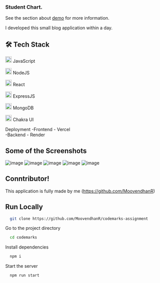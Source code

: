 ### Student Chart.

See the section about [demo](https://codemarks-assignment.vercel.app/) for more information.



I developed this small blog application  within a day.


## 🛠 Tech Stack <br/>
<img src="https://cdn-icons-png.flaticon.com/512/1199/1199124.png" width=20/> JavaScript

<img src="https://cdn-icons-png.flaticon.com/512/919/919825.png" width=20/> NodeJS

<img src="https://cdn-icons-png.flaticon.com/512/1126/1126012.png" width=20/> React


<img src="https://w7.pngwing.com/pngs/925/447/png-transparent-express-js-node-js-javascript-mongodb-node-js-text-trademark-logo-thumbnail.png" width=20/> ExpressJS

<img src="https://imgs.search.brave.com/twNPzAinl9qO4U8URFZBWpC1Dhld-pFLviROBcxcH3E/rs:fit:561:225:1/g:ce/aHR0cHM6Ly90c2Ux/Lm1tLmJpbmcubmV0/L3RoP2lkPU9JUC44/VDRoZHZEY2lCSk4w/QWZiZnh5a193SGFH/USZwaWQ9QXBp" width=20/> MongoDB


<img src="https://imgs.search.brave.com/TdMohCF5jDPE3Qgo94uj5PLnYQRKcFaGq4uklYKnKRI/rs:fit:200:225:1/g:ce/aHR0cHM6Ly90c2Uz/Lm1tLmJpbmcubmV0/L3RoP2lkPU9JUC5s/UmIwN04zNGhjc05L/dWZ4VldrRm9BQUFB/QSZwaWQ9QXBp" width=20/> Chakra UI



Deployment
-Frontend - Vercel<br/>
-Backend - Render


## Some of the Screenshots
![image](https://user-images.githubusercontent.com/87975437/233460653-8a7510c7-70b6-4cfc-8692-de367519d0b3.png)
![image](https://user-images.githubusercontent.com/87975437/233460675-37d441f3-4a14-400e-a7cd-4316de43f6ad.png)
![image](https://user-images.githubusercontent.com/87975437/233460700-58590a95-df91-486e-aff9-a57e1453b649.png)
![image](https://user-images.githubusercontent.com/87975437/233460731-16a1cf99-be04-46e4-8fb7-5f8c913d17cf.png)
![image](https://user-images.githubusercontent.com/87975437/233460748-82bb712e-862b-460e-8711-2315a13914b1.png)

## Conntributor!

This application is fully made by me 
(https://github.com/MoovendhanR)

## Run Locally

```bash
  git clone https://github.com/MoovendhanR/codemarks-assignment
```

Go to the project directory

```bash
  cd codemarks
```

Install dependencies

```bash
  npm i
```

Start the server

```bash
  npm run start
```






